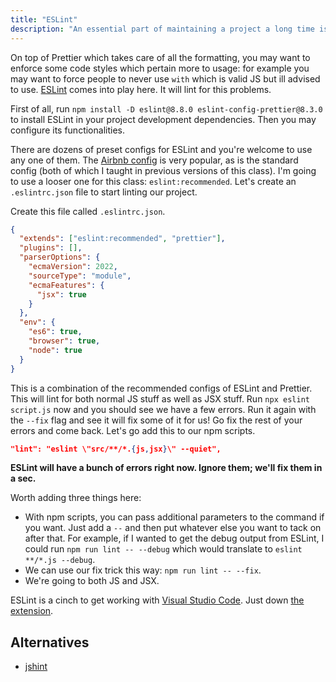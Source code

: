 ```yaml
---
title: "ESLint"
description: "An essential part of maintaining a project a long time is discipline in coding standards and avoiding antipatterns. ESLint is a great tool that helps you do just that."
---
```


On top of Prettier which takes care of all the formatting, you may want to enforce some code styles which pertain more to usage: for example you may want to force people to never use `with` which is valid JS but ill advised to use. [ESLint][eslint] comes into play here. It will lint for this problems.

First of all, run `npm install -D eslint@8.8.0 eslint-config-prettier@8.3.0` to install ESLint in your project development dependencies. Then you may configure its functionalities.

There are dozens of preset configs for ESLint and you're welcome to use any one of them. The [Airbnb config][airbnb] is very popular, as is the standard config (both of which I taught in previous versions of this class). I'm going to use a looser one for this class: `eslint:recommended`. Let's create an `.eslintrc.json` file to start linting our project.

Create this file called `.eslintrc.json`.

```json
{
  "extends": ["eslint:recommended", "prettier"],
  "plugins": [],
  "parserOptions": {
    "ecmaVersion": 2022,
    "sourceType": "module",
    "ecmaFeatures": {
      "jsx": true
    }
  },
  "env": {
    "es6": true,
    "browser": true,
    "node": true
  }
}
```

This is a combination of the recommended configs of ESLint and Prettier. This will lint for both normal JS stuff as well as JSX stuff. Run `npx eslint script.js` now and you should see we have a few errors. Run it again with the `--fix` flag and see it will fix some of it for us! Go fix the rest of your errors and come back. Let's go add this to our npm scripts.

```json
"lint": "eslint \"src/**/*.{js,jsx}\" --quiet",
```

**ESLint will have a bunch of errors right now. Ignore them; we'll fix them in a sec.**

Worth adding three things here:

- With npm scripts, you can pass additional parameters to the command if you want. Just add a `--` and then put whatever else you want to tack on after that. For example, if I wanted to get the debug output from ESLint, I could run `npm run lint -- --debug` which would translate to `eslint **/*.js --debug`.
- We can use our fix trick this way: `npm run lint -- --fix`.
- We're going to both JS and JSX.

ESLint is a cinch to get working with [Visual Studio Code][vscode]. Just down [the extension][vscode-eslint].

## Alternatives

- [jshint][jshint]

[eslint]: https://eslint.org
[vscode-eslint]: https://marketplace.visualstudio.com/items?itemName=dbaeumer.vscode-eslint
[airbnb]: https://github.com/airbnb/javascript
[jshint]: http://jshint.com/
[vscode]: https://code.visualstudio.com/
